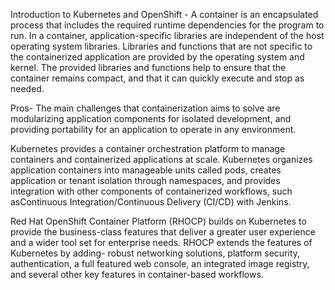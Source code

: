 Introduction to Kubernetes and OpenShift -
A container is an encapsulated process that includes the required runtime dependencies for the program to run. In a container, application-specific libraries are independent of the host operating system libraries.
Libraries and functions that are not specific to the containerized application are provided by the operating system and kernel.
The provided libraries and functions help to ensure that the container remains compact, and that it can quickly execute and stop as needed.

Pros-
The main challenges that containerization aims to solve are modularizing application components for isolated development, and providing portability for an application to operate in any environment. 


Kubernetes provides a container orchestration platform to manage containers and containerized applications at scale.
Kubernetes organizes application containers into manageable units called pods, creates application or tenant isolation through namespaces, and provides integration with other components of containerized workflows, such asContinuous Integration/Continuous Delivery (CI/CD) 
with Jenkins.


Red Hat OpenShift Container Platform (RHOCP) builds on Kubernetes to provide the business-class features that deliver a greater user experience and a wider tool set for enterprise needs.
RHOCP extends the features of Kubernetes by adding- robust networking solutions, platform security, authentication, a full featured web console, an integrated image registry, and several other key features in container-based workflows.
